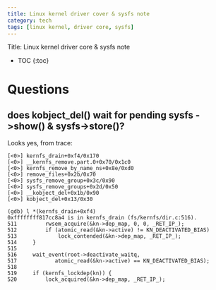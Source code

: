 ```yaml
---
title: Linux kernel driver cover & sysfs note
category: tech
tags: [linux kernel, driver core, sysfs]
---
```


Title: Linux kernel driver core & sysfs note

* TOC
{:toc}



# Questions

## does kobject_del() wait for pending sysfs ->show() & sysfs->store()?


Looks yes, from trace:

```
[<0>] kernfs_drain+0xf4/0x170
[<0>] __kernfs_remove.part.0+0x70/0x1c0
[<0>] kernfs_remove_by_name_ns+0x8e/0xd0
[<0>] remove_files+0x2b/0x70
[<0>] sysfs_remove_group+0x3c/0x90
[<0>] sysfs_remove_groups+0x2d/0x50
[<0>] __kobject_del+0x1b/0x90
[<0>] kobject_del+0x13/0x30

(gdb) l *(kernfs_drain+0xf4)
0xffffffff817cc8a4 is in kernfs_drain (fs/kernfs/dir.c:516).
511			rwsem_acquire(&kn->dep_map, 0, 0, _RET_IP_);
512			if (atomic_read(&kn->active) != KN_DEACTIVATED_BIAS)
513				lock_contended(&kn->dep_map, _RET_IP_);
514		}
515	
516		wait_event(root->deactivate_waitq,
517			   atomic_read(&kn->active) == KN_DEACTIVATED_BIAS);
518	
519		if (kernfs_lockdep(kn)) {
520			lock_acquired(&kn->dep_map, _RET_IP_);
```

